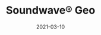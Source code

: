 ---
title: "Soundwave® Geo"
description: "Soundwave%AE%20Geo%20is%20designed%20by%20the%20well-known%20furniture%20designer%20Ineke%20Hans.%20Ineke%20Hans%20views%20Soundwave%AE%20Geo%20as%20a%20three-dimensional%20wall%20decoration%20similar%20to%20the%20ones%20which%20people%20have%20always%20created%20around%20the%20world.%20The%20difference%20is%20that%20Geo%20has%20a%20clear%20function%20due%20to%20its%20sound-absorbing%20purpose.%0A%0A%u201CPeople%20have%20always%20wanted%20to%20decorate%20their%20walls%20%u2013%20everywhere%20and%20in%20every%20era.%20But%20we%20designers%20have%20a%20tendency%20to%20pare%20away%20the%20decorative%20aspect.%20I%20wanted%20to%20combine%20Offecct%u2019s%20sound%20panels%20made%20of%20felt%20with%20a%20geometric%20pattern%20that%20is%20decorative%20but%20can%20also%20function%20on%20the%20large%20scale%20with%20many%20panels%20in%20rows%20without%20looking%20too%20cluttered.%20Quite%20simply%2C%20a%20combination%20of%20tradition%20and%20modern%20design%2C%u201D%20says%20Ineke%20Hans.%0A%0A"
image_primary: "img/SOUNDWAVE-GEO-Acoustic-panels-Ineke-Hans-offecct-59003-19-2831.jpg"
image_secondary: "img/SOUNDWAVE-GEO-Acoustic-panels-Ineke-Hans-offecct-59003-11-2832.jpg"
href: "https://www.offecct.com/product/soundwave-geo-acoustic-panel/"
tags: 
  - "Offecct"
  - "Acoustic Panels"
designer: "Ineke Hans"
category: "Acoustic Panels"
subtitle: ""
manufacturer: "Offecct"
slug: "/manufacturers/offecct/acoustic-panels/ineke-hans-soundwave-geo"
date: "2021-03-10"
---